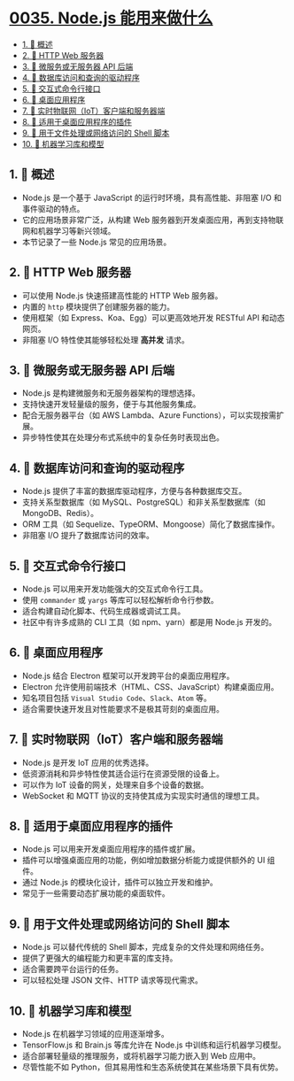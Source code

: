# [0035. Node.js 能用来做什么](https://github.com/tnotesjs/TNotes.nodejs/tree/main/notes/0035.%20Node.js%20%E8%83%BD%E7%94%A8%E6%9D%A5%E5%81%9A%E4%BB%80%E4%B9%88)

<!-- region:toc -->

- [1. 📝 概述](#1--概述)
- [2. 📒 HTTP Web 服务器](#2--http-web-服务器)
- [3. 📒 微服务或无服务器 API 后端](#3--微服务或无服务器-api-后端)
- [4. 📒 数据库访问和查询的驱动程序](#4--数据库访问和查询的驱动程序)
- [5. 📒 交互式命令行接口](#5--交互式命令行接口)
- [6. 📒 桌面应用程序](#6--桌面应用程序)
- [7. 📒 实时物联网（IoT）客户端和服务器端](#7--实时物联网iot客户端和服务器端)
- [8. 📒 适用于桌面应用程序的插件](#8--适用于桌面应用程序的插件)
- [9. 📒 用于文件处理或网络访问的 Shell 脚本](#9--用于文件处理或网络访问的-shell-脚本)
- [10. 📒 机器学习库和模型](#10--机器学习库和模型)

<!-- endregion:toc -->

## 1. 📝 概述

- Node.js 是一个基于 JavaScript 的运行时环境，具有高性能、非阻塞 I/O 和事件驱动的特点。
- 它的应用场景非常广泛，从构建 Web 服务器到开发桌面应用，再到支持物联网和机器学习等新兴领域。
- 本节记录了一些 Node.js 常见的应用场景。

## 2. 📒 HTTP Web 服务器

- 可以使用 Node.js 快速搭建高性能的 HTTP Web 服务器。
- 内置的 `http` 模块提供了创建服务器的能力。
- 使用框架（如 Express、Koa、Egg）可以更高效地开发 RESTful API 和动态网页。
- 非阻塞 I/O 特性使其能够轻松处理 **高并发** 请求。

## 3. 📒 微服务或无服务器 API 后端

- Node.js 是构建微服务和无服务器架构的理想选择。
- 支持快速开发轻量级的服务，便于与其他服务集成。
- 配合无服务器平台（如 AWS Lambda、Azure Functions），可以实现按需扩展。
- 异步特性使其在处理分布式系统中的复杂任务时表现出色。

## 4. 📒 数据库访问和查询的驱动程序

- Node.js 提供了丰富的数据库驱动程序，方便与各种数据库交互。
- 支持关系型数据库（如 MySQL、PostgreSQL）和非关系型数据库（如 MongoDB、Redis）。
- ORM 工具（如 Sequelize、TypeORM、Mongoose）简化了数据库操作。
- 非阻塞 I/O 提升了数据库访问的效率。

## 5. 📒 交互式命令行接口

- Node.js 可以用来开发功能强大的交互式命令行工具。
- 使用 `commander` 或 `yargs` 等库可以轻松解析命令行参数。
- 适合构建自动化脚本、代码生成器或调试工具。
- 社区中有许多成熟的 CLI 工具（如 npm、yarn）都是用 Node.js 开发的。

## 6. 📒 桌面应用程序

- Node.js 结合 Electron 框架可以开发跨平台的桌面应用程序。
- Electron 允许使用前端技术（HTML、CSS、JavaScript）构建桌面应用。
- 知名项目包括 `Visual Studio Code`、`Slack`、`Atom` 等。
- 适合需要快速开发且对性能要求不是极其苛刻的桌面应用。

## 7. 📒 实时物联网（IoT）客户端和服务器端

- Node.js 是开发 IoT 应用的优秀选择。
- 低资源消耗和异步特性使其适合运行在资源受限的设备上。
- 可以作为 IoT 设备的网关，处理来自多个设备的数据。
- WebSocket 和 MQTT 协议的支持使其成为实现实时通信的理想工具。

## 8. 📒 适用于桌面应用程序的插件

- Node.js 可以用来开发桌面应用程序的插件或扩展。
- 插件可以增强桌面应用的功能，例如增加数据分析能力或提供额外的 UI 组件。
- 通过 Node.js 的模块化设计，插件可以独立开发和维护。
- 常见于一些需要动态扩展功能的桌面软件。

## 9. 📒 用于文件处理或网络访问的 Shell 脚本

- Node.js 可以替代传统的 Shell 脚本，完成复杂的文件处理和网络任务。
- 提供了更强大的编程能力和更丰富的库支持。
- 适合需要跨平台运行的任务。
- 可以轻松处理 JSON 文件、HTTP 请求等现代需求。

## 10. 📒 机器学习库和模型

- Node.js 在机器学习领域的应用逐渐增多。
- TensorFlow.js 和 Brain.js 等库允许在 Node.js 中训练和运行机器学习模型。
- 适合部署轻量级的推理服务，或将机器学习能力嵌入到 Web 应用中。
- 尽管性能不如 Python，但其易用性和生态系统使其在某些场景下具有优势。
